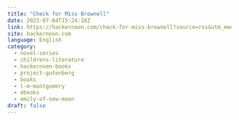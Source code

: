 ```yaml
---
title: "Check for Miss Brownell"
date: 2023-07-04T15:24:18Z
link: https://hackernoon.com/check-for-miss-brownell?source=rss&utm_medium=RSS&utm_source=news.12bit.vn
site: hackernoon.com
language: English
category:
  - novel-series
  - childrens-literature
  - hackernoon-books
  - project-gutenberg
  - books
  - l-m-montgomery
  - ebooks
  - emily-of-new-moon
draft: false
---
```

